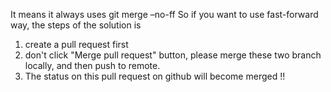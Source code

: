 ---
---
It means it always uses
    git merge –no-ff
So if you want to use fast-forward way, the steps of the solution is
1. create a pull request first     
2. don't click "Merge pull request" button, please merge these two branch locally, and then push to remote.
3. The status on this pull request on github will become merged !!
